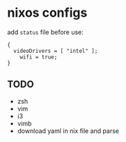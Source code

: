 # nixos configs

add `status` file before use:

```
{
  videoDrivers = [ "intel" ];
	wifi = true;
}
```

## TODO

+ zsh
+ vim
+ i3
+ vimb
+ download yaml in nix file and parse
